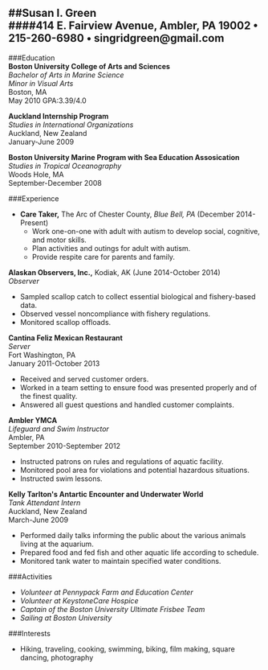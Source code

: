 ##Susan I. Green  
####414 E. Fairview Avenue, Ambler, PA 19002 • 215-260-6980 • singridgreen@<i></i>gmail.com  
---  
###Education  
**Boston University College of Arts and Sciences**   
_Bachelor of Arts in Marine Science_  
_Minor in Visual Arts_        
Boston, MA  
May 2010 GPA:3.39/4.0  
  
**Auckland Internship Program**  
_Studies in International Organizations_  
Auckland, New Zealand  
January-June 2009  
  
**Boston University Marine Program with Sea Education Assosication**  
_Studies in Tropical Oceanography_  
Woods Hole, MA  
September-December 2008  
  
###Experience  
* **Care Taker,** The Arc of Chester County, _Blue Bell, PA_ (December 2014-Present)      
  *	Work one-on-one with adult with autism to develop social, cognitive, and motor skills.  
  *	Plan activities and outings for adult with autism.  
  * Provide respite care for parents and family.  
  
**Alaskan Observers, Inc.,** Kodiak, AK (June 2014-October 2014)   
_Observer_    
  * Sampled scallop catch to collect essential biological and fishery-based data.  
  * Observed vessel noncompliance with fishery regulations.
  * Monitored scallop offloads.  
    
**Cantina Feliz Mexican Restaurant**  
_Server_  
Fort Washington, PA  
January 2011-October 2013  
  *	Received and served customer orders.  
  * Worked in a team setting to ensure food was presented properly and of the finest quality.  
  * Answered all guest questions and handled customer complaints.  
    
**Ambler YMCA**  
_Lifeguard and Swim Instructor_  
Ambler, PA  
September 2010-September 2012  
  * Instructed patrons on rules and regulations of aquatic facility.  
  * Monitored pool area for violations and potential hazardous situations.  
  * Instructed swim lessons.  
    
**Kelly Tarlton's Antartic Encounter and Underwater World**  
_Tank Attendant Intern_  
Auckland, New Zealand  
March-June 2009  
  * Performed daily talks informing the public about the various animals living at the aquarium.  
  * Prepared food and fed fish and other aquatic life according to schedule.  
  * Monitored tank water to maintain specified water conditions.  
    
###Activities  
  * _Volunteer at Pennypack Farm and Education Center_  
  * _Volunteer at KeystoneCare Hospice_  
  * _Captain of the Boston University Ultimate Frisbee Team_  
  * _Sailing at Boston University_  
    
###Interests  
  * Hiking, traveling, cooking, swimming, biking, film making, square dancing, photography  
   

